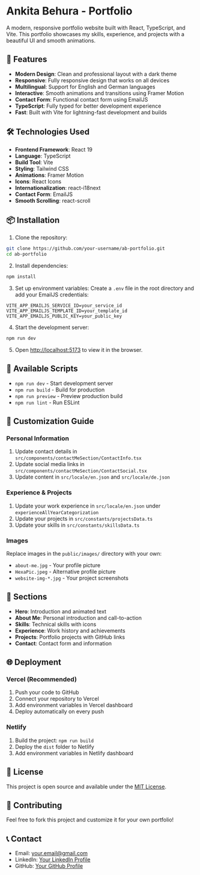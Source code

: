# Ankita Behura - Portfolio

A modern, responsive portfolio website built with React, TypeScript, and Vite. This portfolio showcases my skills, experience, and projects with a beautiful UI and smooth animations.

## 🚀 Features

- **Modern Design**: Clean and professional layout with a dark theme
- **Responsive**: Fully responsive design that works on all devices
- **Multilingual**: Support for English and German languages
- **Interactive**: Smooth animations and transitions using Framer Motion
- **Contact Form**: Functional contact form using EmailJS
- **TypeScript**: Fully typed for better development experience
- **Fast**: Built with Vite for lightning-fast development and builds

## 🛠️ Technologies Used

- **Frontend Framework**: React 19
- **Language**: TypeScript
- **Build Tool**: Vite
- **Styling**: Tailwind CSS
- **Animations**: Framer Motion
- **Icons**: React Icons
- **Internationalization**: react-i18next
- **Contact Form**: EmailJS
- **Smooth Scrolling**: react-scroll

## 📦 Installation

1. Clone the repository:
```bash
git clone https://github.com/your-username/ab-portfolio.git
cd ab-portfolio
```

2. Install dependencies:
```bash
npm install
```

3. Set up environment variables:
Create a `.env` file in the root directory and add your EmailJS credentials:
```env
VITE_APP_EMAILJS_SERVICE_ID=your_service_id
VITE_APP_EMAILJS_TEMPLATE_ID=your_template_id
VITE_APP_EMAILJS_PUBLIC_KEY=your_public_key
```

4. Start the development server:
```bash
npm run dev
```

5. Open [http://localhost:5173](http://localhost:5173) to view it in the browser.

## 🔧 Available Scripts

- `npm run dev` - Start development server
- `npm run build` - Build for production
- `npm run preview` - Preview production build
- `npm run lint` - Run ESLint

## 📝 Customization Guide

### Personal Information
1. Update contact details in `src/components/contactMeSection/ContactInfo.tsx`
2. Update social media links in `src/components/contactMeSection/ContactSocial.tsx`
3. Update content in `src/locale/en.json` and `src/locale/de.json`

### Experience & Projects
1. Update your work experience in `src/locale/en.json` under `experienceAllYearCategorization`
2. Update your projects in `src/constants/projectsData.ts`
3. Update your skills in `src/constants/skillsData.ts`

### Images
Replace images in the `public/images/` directory with your own:
- `about-me.jpg` - Your profile picture
- `HexaPic.jpeg` - Alternative profile picture
- `website-img-*.jpg` - Your project screenshots

## 📱 Sections

- **Hero**: Introduction and animated text
- **About Me**: Personal introduction and call-to-action
- **Skills**: Technical skills with icons
- **Experience**: Work history and achievements
- **Projects**: Portfolio projects with GitHub links
- **Contact**: Contact form and information

## 🌐 Deployment

### Vercel (Recommended)
1. Push your code to GitHub
2. Connect your repository to Vercel
3. Add environment variables in Vercel dashboard
4. Deploy automatically on every push

### Netlify
1. Build the project: `npm run build`
2. Deploy the `dist` folder to Netlify
3. Add environment variables in Netlify dashboard

## 📄 License

This project is open source and available under the [MIT License](LICENSE).

## 🤝 Contributing

Feel free to fork this project and customize it for your own portfolio!

## 📞 Contact

- Email: your.email@gmail.com
- LinkedIn: [Your LinkedIn Profile](https://linkedin.com/in/your-profile)
- GitHub: [Your GitHub Profile](https://github.com/your-username)
